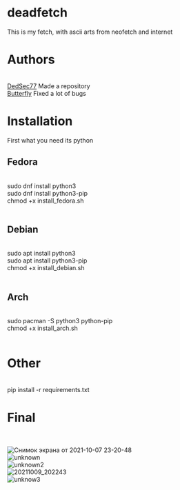 # deadfetch
This is my fetch, with ascii arts from neofetch and internet
# Authors
<br/>
<a href=""https://github.com/DedSec77>DedSec77</a> Made a repository
<br/>
<a href="https://github.com/Butterfly13377">Butterfly</a> Fixed a lot of bugs 

# Installation
First what you need its python<br/>
<h2>Fedora</h2><br/>
      sudo dnf install python3 <br/>
      sudo dnf install python3-pip<br/>
      chmod +x install_fedora.sh <br/>
<br/>
<h2>Debian</h2><br/>
    sudo apt install python3<br/>
    sudo apt install python3-pip<br/>
    chmod +x install_debian.sh<br/>
<br/>
<h2>Arch</h2><br/>
    sudo pacman -S python3 python-pip<br/>
    chmod +x install_arch.sh<br/>
<br/>
<h1>Other</h1>
<br/>
pip install -r requirements.txt

# Final
<br/>

![Снимок экрана от 2021-10-07 23-20-48](https://user-images.githubusercontent.com/55799553/136444343-20bccb2f-0ee3-4086-abd1-9a22ceb6df5f.png)
<br/>
![unknown](https://cdn.discordapp.com/attachments/898278432327225371/900341302900719616/unknown.png)
<br/>
![unknown2](https://cdn.discordapp.com/attachments/896433730657329205/896433878628171817/unknown.png)
<br/>
![20211009_202243](https://cdn.discordapp.com/attachments/896433730657329205/896450273487241256/20211009_202243.png)
<br/>
![unknow3](https://cdn.discordapp.com/attachments/898278432327225371/900784848501870654/unknown.png)
